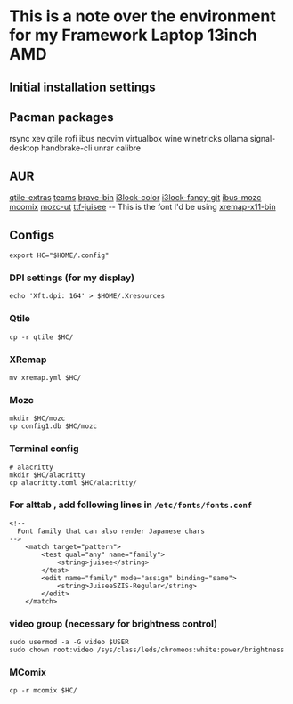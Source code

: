 # This is a note over the environment for my Framework Laptop 13inch AMD

## Initial installation settings

## Pacman packages

rsync
xev
qtile
rofi
ibus
neovim
virtualbox
wine
winetricks
ollama
signal-desktop
handbrake-cli
unrar
calibre

## AUR

[qtile-extras](https://aur.archlinux.org/packages/qtile-extras)
[teams](https://aur.archlinux.org/packages/teams)
[brave-bin](https://aur.archlinux.org/packages/brave-bin)
[i3lock-color](https://aur.archlinux.org/packages/i3lock-color)
[i3lock-fancy-git](https://aur.archlinux.org/packages/i3lock-fancy-git)
[ibus-mozc](https://aur.archlinux.org/packages/ibus-mozc)
[mcomix](https://aur.archlinux.org/packages/mcomix)
[mozc-ut](https://aur.archlinux.org/packages/mozc-ut)
[ttf-juisee](https://aur.archlinux.org/packages/ttf-juisee) -- This is the font I'd be using
[xremap-x11-bin](https://aur.archlinux.org/packages/xremap-x11-bin)

## Configs

```
export HC="$HOME/.config"
```

### DPI settings (for my display)

```
echo 'Xft.dpi: 164' > $HOME/.Xresources
```

### Qtile

```
cp -r qtile $HC/
```

### XRemap
```
mv xremap.yml $HC/
```

### Mozc
```
mkdir $HC/mozc
cp config1.db $HC/mozc
```

### Terminal config
```
# alacritty
mkdir $HC/alacritty
cp alacritty.toml $HC/alacritty/
```

### For alttab , add following lines in `/etc/fonts/fonts.conf`
```
<!--
  Font family that can also render Japanese chars
-->
	<match target="pattern">
		<test qual="any" name="family">
			<string>juisee</string>
		</test>
		<edit name="family" mode="assign" binding="same">
			<string>JuiseeSZIS-Regular</string>
		</edit>
	</match>
```

### video group (necessary for brightness control)

```
sudo usermod -a -G video $USER
sudo chown root:video /sys/class/leds/chromeos:white:power/brightness
```

### MComix
```
cp -r mcomix $HC/
```

